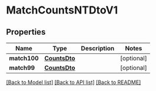 # MatchCountsNTDtoV1

## Properties
Name | Type | Description | Notes
------------ | ------------- | ------------- | -------------
**match100** | [**CountsDto**](CountsDto.md) |  | [optional] 
**match99** | [**CountsDto**](CountsDto.md) |  | [optional] 

[[Back to Model list]](../README.md#documentation-for-models) [[Back to API list]](../README.md#documentation-for-api-endpoints) [[Back to README]](../README.md)

